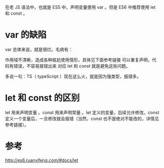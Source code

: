 在老 JS 语法中，也就是 ES5 中，声明变量使用 var 。但是 ES6 中推荐使用 let 和 const 。

# var 的缺陷

var 总体来说，就是很烂。毛病有：

作用域不清晰，造成各种尴尬使用情形，具体见下面参考链接
可以重复声明，代码有错误，不容易报错出来
对应 let 和 const 就是避免这些问题。

多说一句：TS（ typeScript ）现在这么火，就是因为强类型，报错多。

# let 和 const 的区别

let 用来声明变量 。const 用来声明常量 。let 定义的变量，后续允许修改。const 定义一个变量后，一旦修改就会报错（当然，const 也不是绝对不能改的，详情见参考链接）。

# 参考

http://es6.ruanyifeng.com/#docs/let
